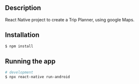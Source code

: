## Description

React Native project to create a Trip Planner, using google Maps.

## Installation

```bash
$ npm install
```

## Running the app

```bash
# development
$ npx react-native run-android

```
